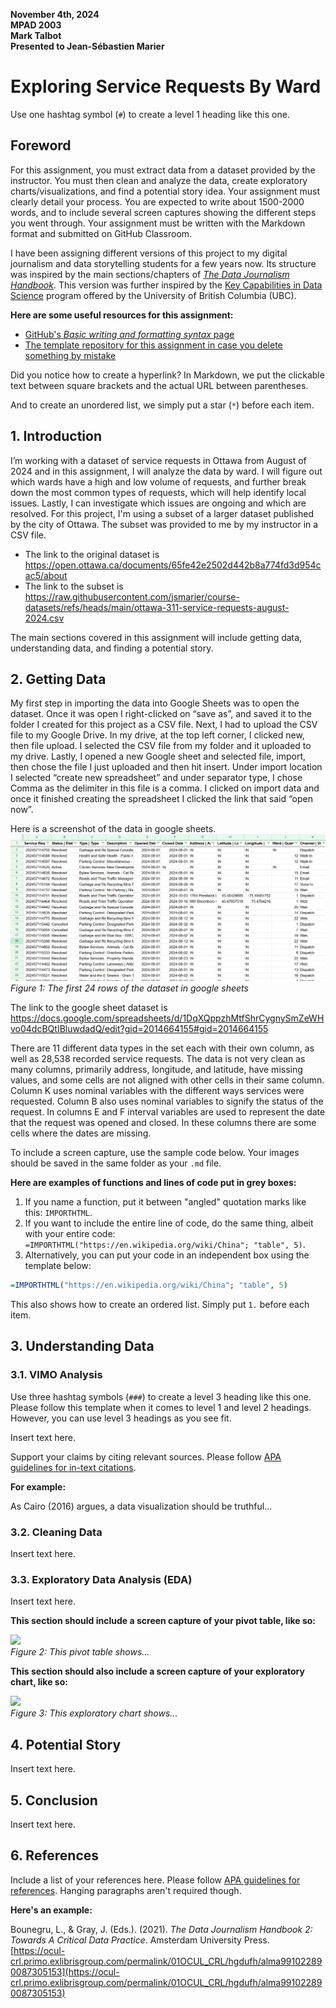 **November 4th, 2024**<br>
**MPAD 2003**<br>
**Mark Talbot**<br>
**Presented to Jean-Sébastien Marier**<br>

# Exploring Service Requests By Ward

Use one hashtag symbol (`#`) to create a level 1 heading like this one.

## Foreword

For this assignment, you must extract data from a dataset provided by the instructor. You must then clean and analyze the data, create exploratory charts/visualizations, and find a potential story idea. Your assignment must clearly detail your process. You are expected to write about 1500-2000 words, and to include several screen captures showing the different steps you went through. Your assignment must be written with the Markdown format and submitted on GitHub Classroom.

I have been assigning different versions of this project to my digital journalism and data storytelling students for a few years now. Its structure was inspired by the main sections/chapters of [*The Data Journalism Handbook*](https://datajournalism.com/read/handbook/one/). This version was further inspired by the [Key Capabilities in Data Science](https://extendedlearning.ubc.ca/programs/key-capabilities-data-science) program offered by the University of British Columbia (UBC).

**Here are some useful resources for this assignment:**

* [GitHub's *Basic writing and formatting syntax* page](https://docs.github.com/en/get-started/writing-on-github/getting-started-with-writing-and-formatting-on-github/basic-writing-and-formatting-syntax)
* [The template repository for this assignment in case you delete something by mistake](https://github.com/jsmarier/jou4100_jou4500_mpad2003_project2_template)

Did you notice how to create a hyperlink? In Markdown, we put the clickable text between square brackets and the actual URL between parentheses.

And to create an unordered list, we simply put a star (`*`) before each item.

## 1. Introduction

I’m working with a dataset of service requests in Ottawa from August of 2024 and in this assignment, I will analyze the data by ward. I will figure out which wards have a high and low volume of requests, and further break down the most common types of requests, which will help identify local issues. Lastly, I can investigate which issues are ongoing and which are resolved. For this project, I'm using a subset of a larger dataset published by the city of Ottawa. The subset was provided to me by my instructor in a CSV file.
* The link to the original dataset is https://open.ottawa.ca/documents/65fe42e2502d442b8a774fd3d954cac5/about
* The link to the subset is https://raw.githubusercontent.com/jsmarier/course-datasets/refs/heads/main/ottawa-311-service-requests-august-2024.csv

The main sections covered in this assignment will include getting data, understanding data, and finding a potential story.


## 2. Getting Data

My first step in importing the data into Google Sheets was to open the dataset. Once it was open I right-clicked on “save as”, and saved it to the folder I created for this project as a CSV file. Next, I had to upload the CSV file to my Google Drive. In my drive, at the top left corner, I clicked new, then file upload. I selected the CSV file from my folder and it uploaded to my drive. Lastly, I opened a new Google sheet and selected file, import, then chose the file I just uploaded and then hit insert. Under import location I selected “create new spreadsheet” and under separator type, I chose Comma as the delimiter in this file is a comma. I clicked on import data and once it finished creating the spreadsheet I clicked the link that said “open now”.


Here is a screenshot of the data in google sheets.
![](DataScreenshot.png)<br>
*Figure 1: The first 24 rows of the dataset in google sheets*

The link to the google sheet dataset is https://docs.google.com/spreadsheets/d/1DqXQppzhMtfShrCygnySmZeWHvo04dcBQtIBluwdadQ/edit?gid=2014664155#gid=2014664155 

There are 11 different data types in the set each with their own column, as well as 28,538 recorded service requests. The data is not very clean as many columns, primarily address, longitude, and latitude, have missing values, and some cells are not aligned with other cells in their same column. 
Column K uses nominal variables with the different ways services were requested. Column B also uses nominal variables to signify the status of the request. In columns E and F interval variables are used to represent the date that the request was opened and closed. In these columns there are some cells where the dates are missing.


To include a screen capture, use the sample code below. Your images should be saved in the same folder as your `.md` file.


**Here are examples of functions and lines of code put in grey boxes:**

1. If you name a function, put it between "angled" quotation marks like this: `IMPORTHTML`.
1. If you want to include the entire line of code, do the same thing, albeit with your entire code: `=IMPORTHTML("https://en.wikipedia.org/wiki/China"; "table", 5)`.
1. Alternatively, you can put your code in an independent box using the template below:

``` r
=IMPORTHTML("https://en.wikipedia.org/wiki/China"; "table", 5)
```
This also shows how to create an ordered list. Simply put `1.` before each item.

## 3. Understanding Data

### 3.1. VIMO Analysis

Use three hashtag symbols (`###`) to create a level 3 heading like this one. Please follow this template when it comes to level 1 and level 2 headings. However, you can use level 3 headings as you see fit.

Insert text here.

Support your claims by citing relevant sources. Please follow [APA guidelines for in-text citations](https://apastyle.apa.org/style-grammar-guidelines/citations).

**For example:**

As Cairo (2016) argues, a data visualization should be truthful...

### 3.2. Cleaning Data

Insert text here.

### 3.3. Exploratory Data Analysis (EDA)

Insert text here.

**This section should include a screen capture of your pivot table, like so:**

![](pivot-table-screen-capture.png)<br>
*Figure 2: This pivot table shows...*

**This section should also include a screen capture of your exploratory chart, like so:**

![](chart-screen-capture.png)<br>
*Figure 3: This exploratory chart shows...*

## 4. Potential Story

Insert text here.

## 5. Conclusion

Insert text here.

## 6. References

Include a list of your references here. Please follow [APA guidelines for references](https://apastyle.apa.org/style-grammar-guidelines/references). Hanging paragraphs aren't required though.

**Here's an example:**

Bounegru, L., & Gray, J. (Eds.). (2021). *The Data Journalism Handbook 2: Towards A Critical Data Practice*. Amsterdam University Press. [https://ocul-crl.primo.exlibrisgroup.com/permalink/01OCUL_CRL/hgdufh/alma991022890087305153](https://ocul-crl.primo.exlibrisgroup.com/permalink/01OCUL_CRL/hgdufh/alma991022890087305153)
